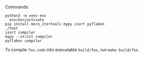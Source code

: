 Commands:

```
python3 -m venv env
. env/bin/activate
pip install more_itertools mypy isort pyflakes
./test
isort compiler
mypy --strict compiler
pyflakes compiler
```

To compile `foo.code` into executable `build/foo`, run `make build/foo`
